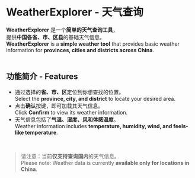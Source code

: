 # WeatherExplorer - 天气查询
**WeatherExplorer** 是一个**简单的天气查询工具**，  
提供**中国各省、市、区县**的基础天气信息。  
**WeatherExplorer** is a **simple weather tool** that provides basic weather  
information for **provinces, cities and districts across China**.  
<br>

## 功能简介 - Features
- 通过选择的**省、市、区**定位到你想查找的位置。  
  Select the **province, city, and district** to locate your desired area.
- 点击**确认**按键，即可加载其天气信息。  
  Click **Confirm** to view its weather information.
- 天气信息包括了**气温、湿度、风和体感温度**。  
  Weather information includes **temperature, humidity, wind, and feels-like temperature**.
<br>

> 请注意：当前**仅支持查询国内**的天气信息。  
> Please note: Weather data is currently **available only for locations in China**.
